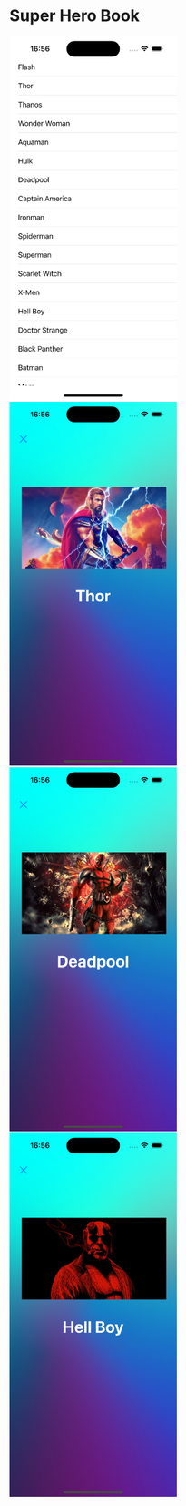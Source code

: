 # Super Hero Book

<img src="https://github.com/halitbakir/SuperHeroBook/blob/main/superHeroBook/superHeroBook/Assets.xcassets/1.png?raw=true" alt="alt text" width="295" height="639">
<img src="https://github.com/halitbakir/SuperHeroBook/blob/main/superHeroBook/superHeroBook/Assets.xcassets/2.png?raw=true" alt="alt text" width="295" height="639">
<img src="https://github.com/halitbakir/SuperHeroBook/blob/main/superHeroBook/superHeroBook/Assets.xcassets/3.png?raw=true" alt="alt text" width="295" height="639">
<img src="https://github.com/halitbakir/SuperHeroBook/blob/main/superHeroBook/superHeroBook/Assets.xcassets/4.png?raw=true" alt="alt text" width="295" height="639">
